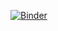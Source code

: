 [![Binder](https://mybinder.org/badge_logo.svg)](https://mybinder.org/v2/gh/Permofrost/Binder-IDM/master)

